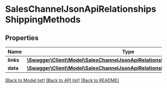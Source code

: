 # SalesChannelJsonApiRelationshipsShippingMethods

## Properties
Name | Type | Description | Notes
------------ | ------------- | ------------- | -------------
**links** | [**\Swagger\Client\Model\SalesChannelJsonApiRelationshipsShippingMethodsLinks**](SalesChannelJsonApiRelationshipsShippingMethodsLinks.md) |  | [optional] 
**data** | [**\Swagger\Client\Model\SalesChannelJsonApiRelationshipsShippingMethodsData[]**](SalesChannelJsonApiRelationshipsShippingMethodsData.md) |  | [optional] 

[[Back to Model list]](../../README.md#documentation-for-models) [[Back to API list]](../../README.md#documentation-for-api-endpoints) [[Back to README]](../../README.md)

